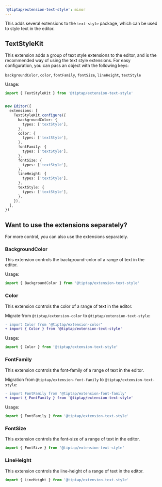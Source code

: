 ```yaml
---
'@tiptap/extension-text-style': minor
---
```


This adds several extensions to the `text-style` package, which can be used to style text in the editor.

## TextStyleKit

This extension adds a group of text style extensions to the editor, and is the recommended way of using the text style extensions. For easy configuration, you can pass an object with the following keys:

`backgroundColor`, `color`, `fontFamily`, `fontSize`, `lineHeight`, `textStyle`

Usage:

```ts
import { TextStyleKit } from '@tiptap/extension-text-style'


new Editor({
  extensions: [
    TextStyleKit.configure({
      backgroundColor: {
        types: ['textStyle'],
      },
      color: {
        types: ['textStyle'],
      },
      fontFamily: {
        types: ['textStyle'],
      },
      fontSize: {
        types: ['textStyle'],
      },
      lineHeight: {
        types: ['textStyle'],
      },
      textStyle: {
        types: ['textStyle'],
      },
    }),
  ],
})
```

## Want to use the extensions separately?

For more control, you can also use the extensions separately.

### BackgroundColor

This extension controls the background-color of a range of text in the editor.

Usage:

```ts
import { BackgroundColor } from '@tiptap/extension-text-style'
```

### Color

This extension controls the color of a range of text in the editor.

Migrate from `@tiptap/extension-color` to `@tiptap/extension-text-style`:

```diff
- import Color from '@tiptap/extension-color'
+ import { Color } from '@tiptap/extension-text-style'
```

Usage:

```ts
import { Color } from '@tiptap/extension-text-style'
```

### FontFamily

This extension controls the font-family of a range of text in the editor.

Migration from `@tiptap/extension-font-family` to `@tiptap/extension-text-style`:

```diff
- import FontFamily from '@tiptap/extension-font-family'
+ import { FontFamily } from '@tiptap/extension-text-style'
```

Usage:

```ts
import { FontFamily } from '@tiptap/extension-text-style'
```

### FontSize

This extension controls the font-size of a range of text in the editor.

```ts
import { FontSize } from '@tiptap/extension-text-style'
```

### LineHeight

This extension controls the line-height of a range of text in the editor.

```ts
import { LineHeight } from '@tiptap/extension-text-style'
```
